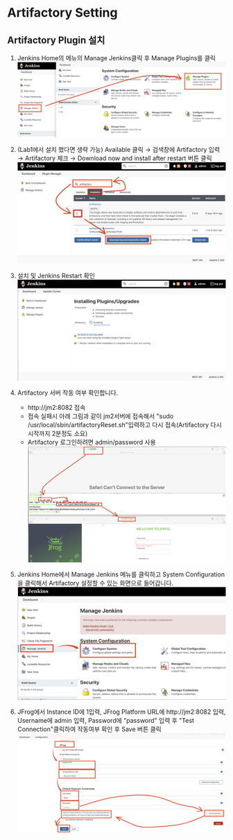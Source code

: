 # Artifactory Setting
## Artifactory Plugin 설치
1. Jenkins Home의 메뉴의 Manage Jenkins클릭 후 Manage Plugins를 클릭
![](img/p1.png)

2. (Lab1에서 설치 했다면 생략 가능) Available 클릭 → 검색창에 Artifactory 입력 → Artifactory 체크 → Download now and install after restart 버튼 클릭
![](img/p2.png)

3. 설치 및 Jenkins Restart 확인
![](img/p3.png)

4. Artifactory 서버 작동 여부 확인합니다.
   - http://jm2:8082 접속
   - 접속 실패시 아래 그림과 같이 jm2서버에 접속해서 "sudo /usr/local/sbin/artifactoryReset.sh"입력하고 다시 접속(Artifactory 다시 시작까지 2분정도 소요)
   - Artifactory 로그인하려면 admin/password 사용
![](img/p4.png)

5. Jenkins Home에서 Manage Jenkins 메뉴를 클릭하고 System Configuration을 클릭해서 Artifactory 설정할 수 있는 화면으로 들어갑니다.
![](img/p5.png)

6. JFrog에서 Instance ID에 1입력, JFrog Platform URL에 http://jm2:8082 입력, Username에 admin 입력, Password에 "password" 입력 후 "Test Connection"클릭하여 작동여부 확인 후 Save 버튼 클릭
![](img/p6.png)

